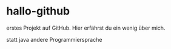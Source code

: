 # hallo-github

erstes Projekt auf GitHub. Hier erfährst du ein wenig über mich.

statt java andere Programmiersprache
